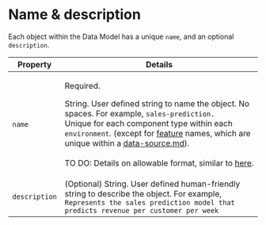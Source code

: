 # Name & description

Each object within the Data Model has a unique `name`, and an optional `description`.

| Property      | Details                                                                                                                                                                                                                                                                                                                                                                                                                                                                                                                                               |
| ------------- | ----------------------------------------------------------------------------------------------------------------------------------------------------------------------------------------------------------------------------------------------------------------------------------------------------------------------------------------------------------------------------------------------------------------------------------------------------------------------------------------------------------------------------------------------------- |
| `name`        | <p>Required.</p><p>String.  User defined string to name the object.  No spaces.  For example, <code>sales-prediction.</code><br>Unique for each component type within each <code>environment</code>. (except for <a data-mention href="../basic-objects/feature/">feature</a> names, which are unique within a <a data-mention href="../storage-location/data-source.md">data-source.md</a>). <br><br>TO DO: Details on allowable format, similar to <a href="https://kubernetes.io/docs/concepts/overview/working-with-objects/names/">here</a>.</p> |
| `description` | (Optional) String. User defined human-friendly string to describe the object.    For example, `Represents the sales prediction model that predicts revenue per customer per week`                                                                                                                                                                                                                                                                                                                                                                     |

